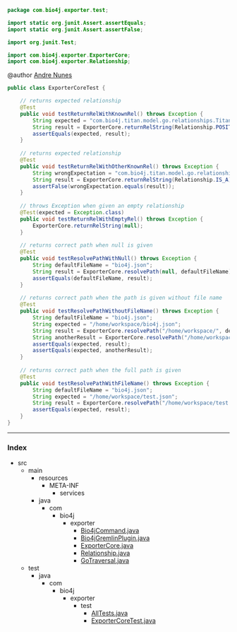
```java
package com.bio4j.exporter.test;

import static org.junit.Assert.assertEquals;
import static org.junit.Assert.assertFalse;

import org.junit.Test;

import com.bio4j.exporter.ExporterCore;
import com.bio4j.exporter.Relationship;
```



@author <a href="mailto:andre.garcia.nunes@gmail.com"> Andre Nunes </a>
 


```java
public class ExporterCoreTest {	

	// returns expected relationship
	@Test
	public void testReturnRelWithKnownRel() throws Exception {
		String expected = "com.bio4j.titan.model.go.relationships.TitanPositivelyRegulates.TitanPositivelyRegulatesType";
		String result = ExporterCore.returnRelString(Relationship.POSITIVELY_REGULATES);
		assertEquals(expected, result);
	}
	
	// returns expected relationship 
	@Test
	public void testReturnRelWithOtherKnownRel() throws Exception {
		String wrongExpectation = "com.bio4j.titan.model.go.relationships.TitanPositivelyRegulates.TitanPositivelyRegulatesType";
		String result = ExporterCore.returnRelString(Relationship.IS_A);
		assertFalse(wrongExpectation.equals(result));
	}
	
	// throws Exception when given an empty relationship
	@Test(expected = Exception.class)
	public void testReturnRelWithEmptyRel() throws Exception {
		ExporterCore.returnRelString(null);    
	}
	
	// returns correct path when null is given
	@Test
	public void testResolvePathWithNull() throws Exception {
		String defaultFileName = "bio4j.json";
		String result = ExporterCore.resolvePath(null, defaultFileName);
		assertEquals(defaultFileName, result);
	}
	
	// returns correct path when the path is given without file name
	@Test
	public void testResolvePathWithoutFileName() throws Exception {
		String defaultFileName = "bio4j.json";
		String expected = "/home/workspace/bio4j.json";		
		String result = ExporterCore.resolvePath("/home/workspace/", defaultFileName);
		String anotherResult = ExporterCore.resolvePath("/home/workspace", defaultFileName);
		assertEquals(expected, result);
		assertEquals(expected, anotherResult);
	}	
	
	// returns correct path when the full path is given
	@Test
	public void testResolvePathWithFileName() throws Exception {
		String defaultFileName = "bio4j.json";
		String expected = "/home/workspace/test.json";
		String result = ExporterCore.resolvePath("/home/workspace/test.json", defaultFileName);
		assertEquals(expected, result);
	}
}

```


------

### Index

+ src
  + main
    + resources
      + META-INF
        + services
    + java
      + com
        + bio4j
          + exporter
            + [Bio4jCommand.java][main/java/com/bio4j/exporter/Bio4jCommand.java]
            + [Bio4jGremlinPlugin.java][main/java/com/bio4j/exporter/Bio4jGremlinPlugin.java]
            + [ExporterCore.java][main/java/com/bio4j/exporter/ExporterCore.java]
            + [Relationship.java][main/java/com/bio4j/exporter/Relationship.java]
            + [GoTraversal.java][main/java/com/bio4j/exporter/GoTraversal.java]
  + test
    + java
      + com
        + bio4j
          + exporter
            + test
              + [AllTests.java][test/java/com/bio4j/exporter/test/AllTests.java]
              + [ExporterCoreTest.java][test/java/com/bio4j/exporter/test/ExporterCoreTest.java]

[main/java/com/bio4j/exporter/Bio4jCommand.java]: ../../../../../../main/java/com/bio4j/exporter/Bio4jCommand.java.md
[main/java/com/bio4j/exporter/Bio4jGremlinPlugin.java]: ../../../../../../main/java/com/bio4j/exporter/Bio4jGremlinPlugin.java.md
[main/java/com/bio4j/exporter/ExporterCore.java]: ../../../../../../main/java/com/bio4j/exporter/ExporterCore.java.md
[main/java/com/bio4j/exporter/Relationship.java]: ../../../../../../main/java/com/bio4j/exporter/Relationship.java.md
[main/java/com/bio4j/exporter/GoTraversal.java]: ../../../../../../main/java/com/bio4j/exporter/GoTraversal.java.md
[test/java/com/bio4j/exporter/test/AllTests.java]: AllTests.java.md
[test/java/com/bio4j/exporter/test/ExporterCoreTest.java]: ExporterCoreTest.java.md
